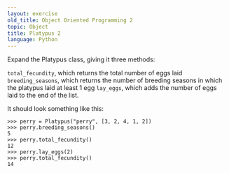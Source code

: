 ```yaml
---
layout: exercise
old_title: Object Oriented Programming 2
topic: Object
title: Platypus 2
language: Python
---
```


Expand the Platypus class, giving it three methods:

`total_fecundity`, which returns the total number of eggs laid
`breeding_seasons`, which returns the number of breeding seasons in which the
platypus laid at least 1 egg `lay_eggs`, which adds the number of eggs laid to
the end of the list.

It should look something like this:

```
>>> perry = Platypus("perry", [3, 2, 4, 1, 2])
>>> perry.breeding_seasons()
5
>>> perry.total_fecundity()
12
>>> perry.lay_eggs(2)
>>> perry.total_fecundity()
14
```
